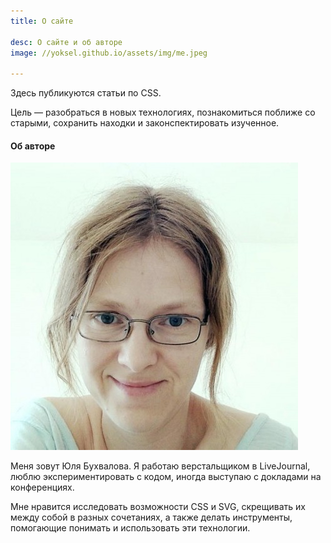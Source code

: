 ```yaml
---
title: О сайте

desc: О сайте и об авторе
image: //yoksel.github.io/assets/img/me.jpeg

---
```


Здесь публикуются статьи по CSS.

Цель — разобраться в новых технологиях, познакомиться поближе со старыми, сохранить находки и законспектировать изученное.

<h4>Об авторе</h4>

<img src="/assets/img/me.jpeg" class="img-about"/>

Меня зовут Юля Бухвалова. Я работаю верстальщиком в LiveJournal, люблю экспериментировать с кодом, иногда выступаю с докладами на конференциях.

Мне нравится исследовать возможности CSS и SVG, скрещивать их между собой в разных сочетаниях, а также делать инструменты, помогающие понимать и использовать эти технологии.
